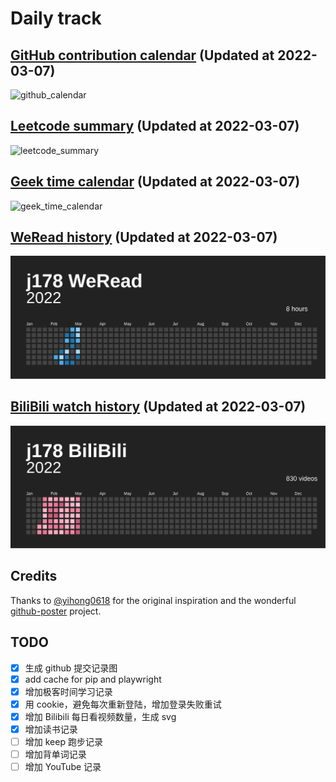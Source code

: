 # Daily track

## [GitHub contribution calendar](https://github.com/j178) (Updated at 2022-03-07)
![github_calendar](https://s2.loli.net/2022/03/07/tsk4u5TNGcoS3bW.png)

## [Leetcode summary](https://leetcode-cn.com/u/j178) (Updated at 2022-03-07)
![leetcode_summary](https://s2.loli.net/2022/03/07/LMKDrt6afQiIYjl.png)

## [Geek time calendar](https://time.geekbang.org/) (Updated at 2022-03-07)
![geek_time_calendar](https://s2.loli.net/2022/03/07/WV12DkJTcUvgNSo.png)

## [WeRead history](https://weread.qq.com) (Updated at 2022-03-07)
![weread_history](./data/weread_history.svg)

## [BiliBili watch history](https://bilibili.com) (Updated at 2022-03-07)
![bilibili_history](./data/bilibili_history.svg)


## Credits
Thanks to [@yihong0618](https://github.com/yihong0618) for the original inspiration and the wonderful [github-poster](https://github.com/yihong0618/GitHubPoster) project.


## TODO
- [x] 生成 github 提交记录图
- [x] add cache for pip and playwright
- [x] 增加极客时间学习记录
- [x] 用 cookie，避免每次重新登陆，增加登录失败重试
- [x] 增加 Bilibili 每日看视频数量，生成 svg
- [x] 增加读书记录
- [ ] 增加 keep 跑步记录
- [ ] 增加背单词记录
- [ ] 增加 YouTube 记录
